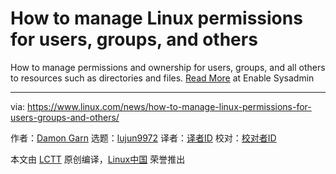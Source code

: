 [#]: collector: (lujun9972)
[#]: translator: ( )
[#]: reviewer: ( )
[#]: publisher: ( )
[#]: url: ( )
[#]: subject: (How to manage Linux permissions for users, groups, and others)
[#]: via: (https://www.linux.com/news/how-to-manage-linux-permissions-for-users-groups-and-others/)
[#]: author: (Damon Garn https://www.redhat.com/sysadmin/manage-permissions)

How to manage Linux permissions for users, groups, and others
======

How to manage permissions and ownership for users, groups, and all others to resources such as directories and files.
[Read More][1] at Enable Sysadmin

--------------------------------------------------------------------------------

via: https://www.linux.com/news/how-to-manage-linux-permissions-for-users-groups-and-others/

作者：[Damon Garn][a]
选题：[lujun9972][b]
译者：[译者ID](https://github.com/译者ID)
校对：[校对者ID](https://github.com/校对者ID)

本文由 [LCTT](https://github.com/LCTT/TranslateProject) 原创编译，[Linux中国](https://linux.cn/) 荣誉推出

[a]: https://www.redhat.com/sysadmin/manage-permissions
[b]: https://github.com/lujun9972
[1]: https://www.redhat.com/sysadmin/manage-permissions
